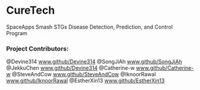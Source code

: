 # CureTech
SpaceApps Smash STGs Disease Detection, Prediction, and Control Program

### Project Contributors:
@Devine314 www.github/Devine314
@SongJiAh www.github/SongJiAh
@JekkuChen www.github/Devine314
@Catherine-w www.github/Catherine-w
@SteveAndCow  www.github/SteveAndCow
@IknoorRawal  www.github/IknoorRawal
@EstherXin13 www.github/EstherXin13
